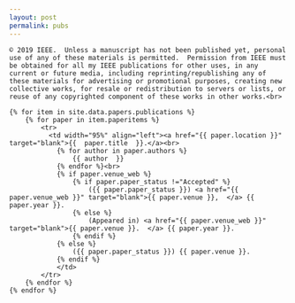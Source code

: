 ```yaml
---
layout: post
permalink: pubs
---
```

<?php include_once("analyticstracking.php") ?>

<table class="table table-hover" >
	<!-- For the IEEE publications on this page, be sure to follow the <a href="https://journals.ieeeauthorcenter.ieee.org/become-an-ieee-journal-author/publishing-ethics/guidelines-and-policies/policy-posting-your-journal-article">IEEE ethics and guidelines policy</a> when citing or using any of these materials. A skeleton of the policy is posted in the following paragraph.
	<hr> -->

	© 2019 IEEE.  Unless a manuscript has not been published yet, personal use of any of these materials is permitted.  Permission from IEEE must be obtained for all my IEEE publications for other uses, in any current or future media, including reprinting/republishing any of these materials for advertising or promotional purposes, creating new collective works, for resale or redistribution to servers or lists, or reuse of any copyrighted component of these works in other works.<br>

    {% for item in site.data.papers.publications %}
    	{% for paper in item.paperitems %}
	        <tr>
	          <td width="95%" align="left"><a href="{{ paper.location }}" target="blank">{{  paper.title  }}.</a><br>
	          	{% for author in paper.authors %}
	          		{{ author  }}
	          	{% endfor %}<br>
	          	{% if paper.venue_web %}
		          	{% if paper.paper_status !="Accepted" %}
	      				({{ paper.paper_status }}) <a href="{{ paper.venue_web }}" target="blank">{{ paper.venue }},  </a> {{ paper.year }}.
	      			{% else %}
	      				(Appeared in) <a href="{{ paper.venue_web }}" target="blank">{{ paper.venue }}.  </a> {{ paper.year }}.
	      			{% endif %}
		      	{% else %}
		      		({{ paper.paper_status }}) {{ paper.venue }}.
		      	{% endif %}
		      	</td>
	      	</tr>
    	{% endfor %}
  	{% endfor %}
</table>
